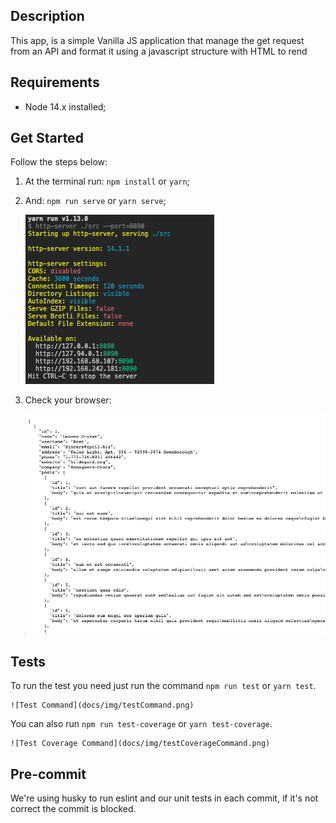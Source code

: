 ## Description
This app, is a simple Vanilla JS application that manage the get request from an API and format it using a javascript structure with HTML to rend 

## Requirements

* Node 14.x installed;

## Get Started
Follow the steps below:

1. At the terminal run: `npm install` or `yarn`;
2. And: `npm run serve` or `yarn serve`;
	
	![Serve Command](docs/img/serveCommand.png)
3. Check your browser:
	
	![Browser showing the JSON](docs/img/browser.png)

## Tests
To run the test you need just run the command `npm run test` or `yarn test`.
	
	![Test Command](docs/img/testCommand.png)
	
You can also run `npm run test-coverage` or `yarn test-coverage`.
	
	![Test Coverage Command](docs/img/testCoverageCommand.png)

## Pre-commit
We're using husky to run eslint and our unit tests in each commit, if it's not correct the commit is blocked.


